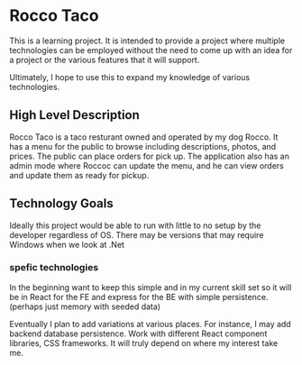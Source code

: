 # Rocco Taco
This is a learning project.   It is intended to provide a project where multiple technologies can be employed without the need to come up with an idea for a project or the various features that it will support.

Ultimately, I hope to use this to expand my knowledge of various technologies.

## High Level Description
Rocco Taco is a taco resturant owned and operated by my dog Rocco.  It has a menu for the public to browse including descriptions, photos, and prices.  The public can place orders for pick up.  The application also has an admin mode where Roccoc can update the menu, and he can view orders and update them as ready for pickup.

## Technology Goals
Ideally this project would be able to run with little to no setup by the developer regardless of OS.  There may be versions that may require Windows when we look at .Net

### spefic technologies
In the beginning want to keep this simple and in my current skill set so it will be in React for the FE and express for the BE with simple persistence. (perhaps just memory with seeded data)

Eventually I plan to add variations at various places.  For instance, I may add backend database persistence.  Work with different React component libraries, CSS frameworks.  It will truly depend on where my interest take me.
